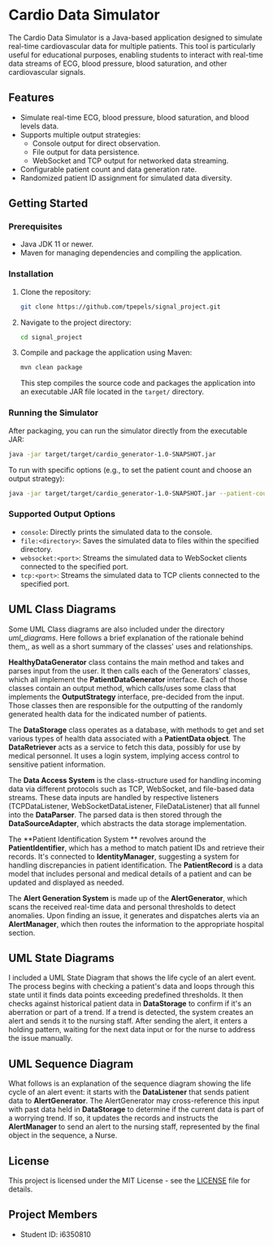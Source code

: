 # Cardio Data Simulator

The Cardio Data Simulator is a Java-based application designed to simulate real-time cardiovascular data for multiple patients. This tool is particularly useful for educational purposes, enabling students to interact with real-time data streams of ECG, blood pressure, blood saturation, and other cardiovascular signals.

## Features

- Simulate real-time ECG, blood pressure, blood saturation, and blood levels data.
- Supports multiple output strategies:
  - Console output for direct observation.
  - File output for data persistence.
  - WebSocket and TCP output for networked data streaming.
- Configurable patient count and data generation rate.
- Randomized patient ID assignment for simulated data diversity.

## Getting Started

### Prerequisites

- Java JDK 11 or newer.
- Maven for managing dependencies and compiling the application.

### Installation

1. Clone the repository:

   ```sh
   git clone https://github.com/tpepels/signal_project.git
   ```

2. Navigate to the project directory:

   ```sh
   cd signal_project
   ```

3. Compile and package the application using Maven:
   ```sh
   mvn clean package
   ```
   This step compiles the source code and packages the application into an executable JAR file located in the `target/` directory.

### Running the Simulator

After packaging, you can run the simulator directly from the executable JAR:

```sh
java -jar target/target/cardio_generator-1.0-SNAPSHOT.jar
```

To run with specific options (e.g., to set the patient count and choose an output strategy):

```sh
java -jar target/target/cardio_generator-1.0-SNAPSHOT.jar --patient-count 100 --output file:./output
```

### Supported Output Options

- `console`: Directly prints the simulated data to the console.
- `file:<directory>`: Saves the simulated data to files within the specified directory.
- `websocket:<port>`: Streams the simulated data to WebSocket clients connected to the specified port.
- `tcp:<port>`: Streams the simulated data to TCP clients connected to the specified port.

## UML Class Diagrams

Some UML Class diagrams are also included under the directory *uml_diagrams*. Here follows a brief explanation of the rationale behind them,, as well as a short summary of the classes' uses and relationships.

**HealthyDataGenerator** class contains the main method and takes and parses input from the user. It then calls each of the Generators' classes, which all implement the **PatientDataGenerator** interface. Each of those classes contain an output method, which calls/uses some class that implements the **OutputStrategy** interface, pre-decided from the input. Those classes then are responsible for the outputting of the randomly generated health data for the indicated number of patients.

The **DataStorage** class operates as a database, with methods to get and set various types of health data associated with a **PatientData object**. The **DataRetriever** acts as a service to fetch this data, possibly for use by medical personnel. It uses a login system, implying access control to sensitive patient information.

The **Data Access System** is the class-structure used for handling incoming data via different protocols such as TCP, WebSocket, and file-based data streams. These data inputs are handled by respective listeners (TCPDataListener, WebSocketDataListener, FileDataListener) that all funnel into the **DataParser**. The parsed data is then stored through the **DataSourceAdapter**, which abstracts the data storage implementation.

The **Patient Identification System ** revolves around the **PatientIdentifier**, which has a method to match patient IDs and retrieve their records. It's connected to **IdentityManager**, suggesting a system for handling discrepancies in patient identification. The **PatientRecord** is a data model that includes personal and medical details of a patient and can be updated and displayed as needed.

The **Alert Generation System** is made up of the **AlertGenerator**, which scans the received real-time data and personal thresholds to detect anomalies. Upon finding an issue, it generates and dispatches alerts via an **AlertManager**, which then routes the information to the appropriate hospital section.

## UML State Diagrams

I included a UML State Diagram that shows the life cycle of an alert event. The process begins with checking a patient's data and loops through this state until it finds data points exceeding predefined thresholds. It then checks against historical patient data in **DataStorage** to confirm if it's an aberration or part of a trend. If a trend is detected, the system creates an alert and sends it to the nursing staff. After sending the alert, it enters a holding pattern, waiting for the next data input or for the nurse to address the issue manually.

## UML Sequence Diagram

What follows is an explanation of the sequence diagram showing the life cycle of an alert event: it starts with the **DataListener** that sends patient data to **AlertGenerator**. The AlertGenerator may cross-reference this input with past data held in **DataStorage** to determine if the current data is part of a worrying trend. If so, it updates the records and instructs the **AlertManager** to send an alert to the nursing staff, represented by the final object in the sequence, a Nurse.




## License

This project is licensed under the MIT License - see the [LICENSE](LICENSE) file for details.

## Project Members

- Student ID: i6350810
